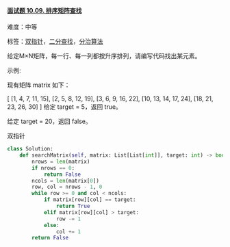 #### [面试题 10.09. 排序矩阵查找](https://leetcode-cn.com/problems/sorted-matrix-search-lcci/)

难度：中等

标签：[双指针](../Topic/双指针.md)，[二分查找](../Topic/二分查找.md)，[分治算法](../Topic/分治算法.md)

给定M×N矩阵，每一行、每一列都按升序排列，请编写代码找出某元素。

示例:

现有矩阵 matrix 如下：

[
  [1,   4,  7, 11, 15],
  [2,   5,  8, 12, 19],
  [3,   6,  9, 16, 22],
  [10, 13, 14, 17, 24],
  [18, 21, 23, 26, 30]
]
给定 target = 5，返回 true。

给定 target = 20，返回 false。



双指针

```python
class Solution:
    def searchMatrix(self, matrix: List[List[int]], target: int) -> bool:
        nrows = len(matrix)
        if nrows == 0:
            return False
        ncols = len(matrix[0])
        row, col = nrows - 1, 0
        while row >= 0 and col < ncols:
            if matrix[row][col] == target:
                return True
            elif matrix[row][col] > target:
                row -= 1
            else:
                col += 1
        return False
```

